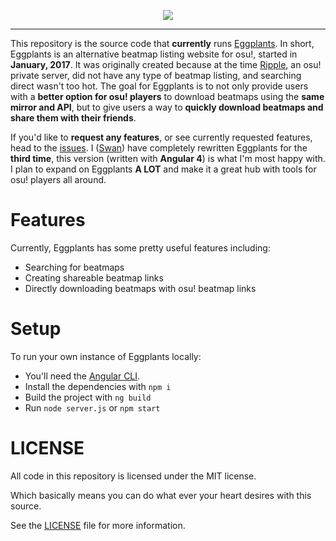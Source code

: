 <p align="center">
<a href="https://eggplants.org"><img src="https://juicy.eggplants.org/pqmwxh.png"></a>
</p>
<hr/>

This repository is the source code that **currently** runs [Eggplants](https://eggplants.org). In short, Eggplants is an alternative beatmap listing website for osu!, started in **January, 2017**. It was originally created because at the time [Ripple](https://ripple.moe), an osu! private server, did not have any type of beatmap listing, and searching direct wasn't too hot. The goal for Eggplants is to not only provide users with a **better option for osu! players** to download beatmaps using the **same mirror and API**, but to give users a way to **quickly download beatmaps and share them with their friends**. 

If you'd like to **request any features**, or see currently requested features, head to the [issues](https://github.com/Eggplants/Eggplants/issues). I ([Swan](https://github.com/Swan)) have completely rewritten Eggplants for the **third time**, this version (written with **Angular 4**) is what I'm most happy with. I plan to expand on Eggplants **A LOT**  and make it a great hub with tools for osu! players all around.

# Features
Currently, Eggplants has some pretty useful features including: 
* Searching for beatmaps
* Creating shareable beatmap links
* Directly downloading beatmaps with osu! beatmap links

# Setup
To run your own instance of Eggplants locally: 
* You'll need the [Angular CLI](https://cli.angular.io/).
* Install the dependencies with `npm i`
* Build the project with `ng build`
* Run `node server.js` or `npm start`

# LICENSE
All code in this repository is licensed under the MIT license.

Which basically means you can do what ever your heart desires with this source.

See the [LICENSE](https://github.com/Eggplants/Eggplants/blob/master/LICENSE) file for more information.
